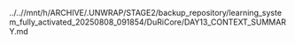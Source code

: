 ../..//mnt/h/ARCHIVE/.UNWRAP/STAGE2/backup_repository/learning_system_fully_activated_20250808_091854/DuRiCore/DAY13_CONTEXT_SUMMARY.md